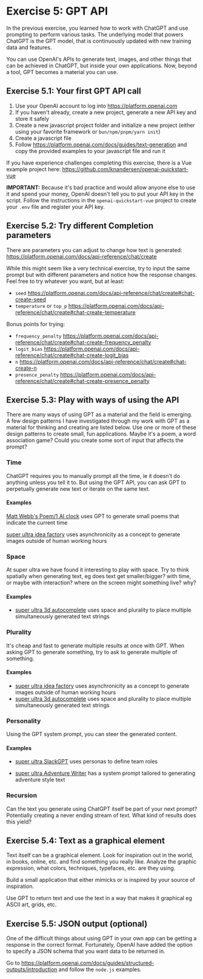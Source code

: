 # Exercise 5: GPT API

In the previous exercise, you learned how to work with ChatGPT and use prompting to perform various tasks. The underlying model that powers ChatGPT is the GPT model, that is continuously updated with new training data and features.

You can use OpenAI's APIs to generate text, images, and other things that can be achieved in ChatGPT, but inside your own applications. Now, beyond a tool, GPT becomes a material you can use.

## Exercise 5.1: Your first GPT API call

1. Use your OpenAI account to log into https://platform.openai.com
2. If you haven't already, create a new project, generate a new API key and store it safely
3. Create a new javascript project folder and initialize a new project (either using your favorite framework or `bun/npm/pnpm/yarn init`)
4. Create a javascript file
5. Follow https://platform.openai.com/docs/guides/text-generation and copy the provided examples to your javascript file and run it

If you have experience challenges completing this exercise, there is a Vue example project here: https://github.com/knandersen/openai-quickstart-vue

**IMPORTANT:**
Because it's bad practice and would allow anyone else to use it and spend your money, OpenAI doesn't tell you to put your API key in the script. Follow the instructions in the `openai-quickstart-vue` project to create your `.env` file and register your API key.

## Exercise 5.2: Try different Completion parameters

There are parameters you can adjust to change how text is generated: https://platform.openai.com/docs/api-reference/chat/create

While this might seem like a very technical exercise, try to input the same prompt but with different parameters and notice how the response changes. Feel free to try whatever you want, but at least:

- `seed` https://platform.openai.com/docs/api-reference/chat/create#chat-create-seed
- `temperature` or `top_p` https://platform.openai.com/docs/api-reference/chat/create#chat-create-temperature

Bonus points for trying:

- `frequency_penalty` https://platform.openai.com/docs/api-reference/chat/create#chat-create-frequency_penalty
- `logit_bias` https://platform.openai.com/docs/api-reference/chat/create#chat-create-logit_bias
- `n` https://platform.openai.com/docs/api-reference/chat/create#chat-create-n
- `presence_penalty` https://platform.openai.com/docs/api-reference/chat/create#chat-create-presence_penalty

## Exercise 5.3: Play with ways of using the API

There are many ways of using GPT as a material and the field is emerging. A few design patterns I have investigated through my work with GPT as a material for thinking and creating are listed below. Use one or more of these design patterns to create small, fun applications. Maybe it's a poem, a word association game? Could you create some sort of input that affects the prompt?

### Time

ChatGPT requires you to manually prompt all the time, ie it doesn't do anything unless you tell it to. But using the GPT API, you can ask GPT to perpetually generate new text or iterate on the same text.

#### Examples

[Matt Webb's Poem/1 AI clock](https://www.kickstarter.com/projects/genmon/poem-1-the-ai-poetry-clock) uses GPT to generate small poems that indicate the current time

[super ultra idea factory](https://superultra.dk/projects/generative-ai#ideafactory) uses asynchronicity as a concept to generate images outside of human working hours

### Space

At super ultra we have found it interesting to play with space. Try to think spatially when generating text, eg does text get smaller/bigger? with time, or maybe with interaction? where on the screen might something live? why?

#### Examples

- [super ultra 3d autocomplete](https://superultra.dk/projects/generative-ai#autocomplete) uses space and plurality to place multiple simultaneously generated text strings

### Plurality

It's cheap and fast to generate multiple results at once with GPT. When asking GPT to generate something, try to ask to generate multiple of something.

#### Examples

- [super ultra idea factory](https://superultra.dk/projects/generative-ai#ideafactory) uses asynchronicity as a concept to generate images outside of human working hours
- [super ultra 3d autocomplete](https://superultra.dk/projects/generative-ai#autocomplete) uses space and plurality to place multiple simultaneously generated text strings

### Personality

Using the GPT system prompt, you can steer the generated content.

#### Examples

- [super ultra SlackGPT](https://superultra.dk/projects/generative-ai#slackgpt) uses personas to define team roles

- [super ultra Adventure Writer](https://superultra.dk/projects/generative-ai#adventurewriter) has a system prompt tailored to generating adventure style text

### Recursion

Can the text you generate using ChatGPT itself be part of your next prompt? Potentially creating a never ending stream of text. What kind of results does this yield?

## Exercise 5.4: Text as a graphical element

Text itself can be a graphical element. Look for inspiration out in the world, in books, online, etc. and find something you really like. Analyze the graphic expression, what colors, techniques, typefaces, etc. are they using.

Build a small application that either mimicks or is inspired by your source of inspiration.

Use GPT to return text and use the text in a way that makes it graphical eg ASCII art, grids, etc.

## Exercise 5.5: JSON output (optional)

One of the difficult things about using GPT in your own app can be getting a response in the correct format. Fortunately, OpenAI have added the option to specify a JSON schema that you want data to be returned in.

Go to https://platform.openai.com/docs/guides/structured-outputs/introduction and follow the `node.js` examples.
